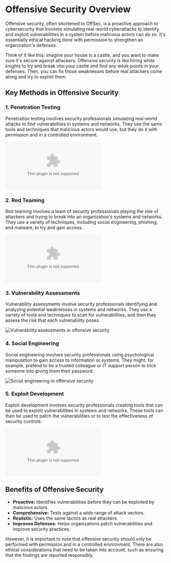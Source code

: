 # Offensive Security Overview

Offensive security, often shortened to OffSec, is a proactive approach to cybersecurity that involves simulating real-world cyberattacks to identify and exploit vulnerabilities in a system before malicious actors can do so. It's essentially ethical hacking done with permission to strengthen an organization's defenses.

Think of it like this: imagine your house is a castle, and you want to make sure it's secure against attackers. Offensive security is like hiring white knights to try and break into your castle and find any weak points in your defenses. Then, you can fix those weaknesses before real attackers come along and try to exploit them.

## Key Methods in Offensive Security

### 1. Penetration Testing

Penetration testing involves security professionals simulating real-world attacks to find vulnerabilities in systems and networks. They use the same tools and techniques that malicious actors would use, but they do it with permission and in a controlled environment.

![Penetration testing in offensive security](www.reddit.com)

### 2. Red Teaming

Red teaming involves a team of security professionals playing the role of attackers and trying to break into an organization's systems and networks. They use a variety of techniques, including social engineering, phishing, and malware, to try and gain access.

![Red teaming in offensive security](www.tarlogic.com)

### 3. Vulnerability Assessments

Vulnerability assessments involve security professionals identifying and analyzing potential weaknesses in systems and networks. They use a variety of tools and techniques to scan for vulnerabilities, and then they assess the risk that each vulnerability poses.

![Vulnerability assessments in offensive security](blog.soteria.io)

### 4. Social Engineering

Social engineering involves security professionals using psychological manipulation to gain access to information or systems. They might, for example, pretend to be a trusted colleague or IT support person to trick someone into giving them their password.

![Social engineering in offensive security](www.menoora.de)

### 5. Exploit Development

Exploit development involves security professionals creating tools that can be used to exploit vulnerabilities in systems and networks. These tools can then be used to patch the vulnerabilities or to test the effectiveness of security controls.

![Exploit development in offensive security](www.offsec.com)

## Benefits of Offensive Security

- **Proactive:** Identifies vulnerabilities before they can be exploited by malicious actors.
- **Comprehensive:** Tests against a wide range of attack vectors.
- **Realistic:** Uses the same tactics as real attackers.
- **Improves Defenses:** Helps organizations patch vulnerabilities and improve security practices.

However, it is important to note that offensive security should only be performed with permission and in a controlled environment. There are also ethical considerations that need to be taken into account, such as ensuring that the findings are reported responsibly.

